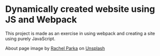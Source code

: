 # Dynamically created website using JS and Webpack
This project is made as an exercise in using webpack and creating a site using purely JavaScript.

About page image by [Rachel Parka](https://unsplash.com/pt-br/@therachelstory?utm_source=unsplash&utm_medium=referral) on [Unsplash](https://unsplash.com/photos/hrlvr2ZlUNk?utm_source=unsplash&utm_medium=referral)
  
